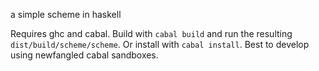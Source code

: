 a simple scheme in haskell

Requires ghc and cabal. Build with `cabal build` and run the resulting
`dist/build/scheme/scheme`. Or install with `cabal install`. Best to develop
using newfangled cabal sandboxes.
